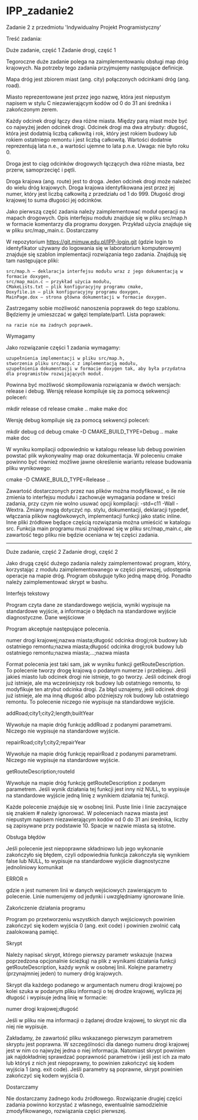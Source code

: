 # IPP_zadanie2
Zadanie 2 z przedmiotu 'Indywidualny Projekt Programistyczny'

Treść zadania:

Duże zadanie, część 1
Zadanie drogi, część 1

Tegoroczne duże zadanie polega na zaimplementowaniu obsługi map dróg krajowych. Na potrzeby tego zadania przyjmujemy następujące definicje.

Mapa dróg jest zbiorem miast (ang. city) połączonych odcinkami dróg (ang. road).

Miasto reprezentowane jest przez jego nazwę, która jest niepustym napisem w stylu C niezawierającym kodów od 0 do 31 ani średnika i zakończonym zerem.

Każdy odcinek drogi łączy dwa różne miasta. Między parą miast może być co najwyżej jeden odcinek drogi. Odcinek drogi ma dwa atrybuty: długość, która jest dodatnią liczbą całkowitą i rok, który jest rokiem budowy lub rokiem ostatniego remontu i jest liczbą całkowitą. Wartości dodatnie reprezentują lata n.e., a wartości ujemne to lata p.n.e. Uwaga: nie było roku 0.

Droga jest to ciąg odcinków drogowych łączących dwa różne miasta, bez przerw, samoprzecięć i pętli.

Droga krajowa (ang. route) jest to droga. Jeden odcinek drogi może należeć do wielu dróg krajowych. Droga krajowa identyfikowana jest przez jej numer, który jest liczbą całkowitą z przedziału od 1 do 999. Długość drogi krajowej to suma długości jej odcinków.

Jako pierwszą część zadania należy zaimplementować moduł operacji na mapach drogowych. Opis interfejsu modułu znajduje się w pliku src/map.h w formacie komentarzy dla programu doxygen. Przykład użycia znajduje się w pliku src/map_main.c.
Dostarczamy

W repozytorium https://git.mimuw.edu.pl/IPP-login.git (gdzie login to identyfikator używany do logowania się w laboratorium komputerowym) znajduje się szablon implementacji rozwiązania tego zadania. Znajdują się tam następujące pliki:

    src/map.h – deklaracja interfejsu modułu wraz z jego dokumentacją w formacie doxygen,
    src/map_main.c – przykład użycia modułu,
    CMakeLists.txt – plik konfiguracyjny programu cmake,
    Doxyfile.in – plik konfiguracyjny programu doxygen,
    MainPage.dox – strona główna dokumentacji w formacie doxygen.

Zastrzegamy sobie możliwość nanoszenia poprawek do tego szablonu. Będziemy je umieszczać w gałęzi template/part1. Lista poprawek:

    na razie nie ma żadnych poprawek.

Wymagamy

Jako rozwiązanie części 1 zadania wymagamy:

    uzupełnienia implementacji w pliku src/map.h,
    stworzenia pliku src/map.c z implementacją modułu,
    uzupełnienia dokumentacji w formacie doxygen tak, aby była przydatna dla programistów rozwijających moduł.

Powinna być możliwość skompilowania rozwiązania w dwóch wersjach: release i debug. Wersję release kompiluje się za pomocą sekwencji poleceń:

mkdir release
cd release
cmake ..
make
make doc

Wersję debug kompiluje się za pomocą sekwencji poleceń:

mkdir debug
cd debug
cmake -D CMAKE_BUILD_TYPE=Debug ..
make
make doc

W wyniku kompilacji odpowiednio w katalogu release lub debug powinien powstać plik wykonywalny map oraz dokumentacja. W poleceniu cmake powinno być również możliwe jawne określenie wariantu release budowania pliku wynikowego:

cmake -D CMAKE_BUILD_TYPE=Release ..

Zawartość dostarczonych przez nas plików można modyfikować, o ile nie zmienia to interfejsu modułu i zachowuje wymagania podane w treści zadania, przy czym nie wolno usuwać opcji kompilacji: -std=c11 -Wall -Wextra. Zmiany mogą dotyczyć np. stylu, dokumentacji, deklaracji typedef, włączania plików nagłówkowych, implementacji funkcji jako static inline. Inne pliki źródłowe będące częścią rozwiązania można umieścić w katalogu src. Funkcja main programu musi znajdować się w pliku src/map_main.c, ale zawartość tego pliku nie będzie oceniana w tej części zadania.

____

Duże zadanie, część 2
Zadanie drogi, część 2

Jako drugą część dużego zadania należy zaimplementować program, który, korzystając z modułu zaimplementowanego w części pierwszej, udostępnia operacje na mapie dróg. Program obsługuje tylko jedną mapę dróg. Ponadto należy zaimplementować skrypt w bashu.

Interfejs tekstowy

Program czyta dane ze standardowego wejścia, wyniki wypisuje na standardowe wyjście, a informacje o błędach na standardowe wyjście diagnostyczne.
Dane wejściowe

Program akceptuje następujące polecenia.

numer drogi krajowej;nazwa miasta;długość odcinka drogi;rok budowy lub ostatniego remontu;nazwa miasta;długość odcinka drogi;rok budowy lub ostatniego remontu;nazwa miasta;…;nazwa miasta

Format polecenia jest taki sam, jak w wyniku funkcji getRouteDescription. To polecenie tworzy drogę krajową o podanym numerze i przebiegu. Jeśli jakieś miasto lub odcinek drogi nie istnieje, to go tworzy. Jeśli odcinek drogi już istnieje, ale ma wcześniejszy rok budowy lub ostatniego remontu, to modyfikuje ten atrybut odcinka drogi. Za błąd uznajemy, jeśli odcinek drogi już istnieje, ale ma inną długość albo późniejszy rok budowy lub ostatniego remontu. To polecenie niczego nie wypisuje na standardowe wyjście.

addRoad;city1;city2;length;builtYear

Wywołuje na mapie dróg funkcję addRoad z podanymi parametrami. Niczego nie wypisuje na standardowe wyjście.

repairRoad;city1;city2;repairYear

Wywołuje na mapie dróg funkcję repairRoad z podanymi parametrami. Niczego nie wypisuje na standardowe wyjście.

getRouteDescription;routeId

Wywołuje na mapie dróg funkcję getRouteDescription z podanym parametrem. Jeśli wynik działania tej funkcji jest inny niż NULL, to wypisuje na standardowe wyjście jedną linię z wynikiem działania tej funkcji.

Każde polecenie znajduje się w osobnej linii. Puste linie i linie zaczynające się znakiem # należy ignorować. W poleceniach nazwa miasta jest niepustym napisem niezawierającym kodów od 0 do 31 ani średnika, liczby są zapisywane przy podstawie 10. Spacje w nazwie miasta są istotne.

Obsługa błędów

Jeśli polecenie jest niepoprawne składniowo lub jego wykonanie zakończyło się błędem, czyli odpowiednia funkcja zakończyła się wynikiem false lub NULL, to wypisuje na standardowe wyjście diagnostyczne jednoliniowy komunikat

ERROR n

gdzie n jest numerem linii w danych wejściowych zawierającym to polecenie. Linie numerujemy od jedynki i uwzględniamy ignorowane linie.

Zakończenie działania programu

Program po przetworzeniu wszystkich danych wejściowych powinien zakończyć się kodem wyjścia 0 (ang. exit code) i powinien zwolnić całą zaalokowaną pamięć.

Skrypt

Należy napisać skrypt, którego pierwszy parametr wskazuje (nazwa poprzedzona opcjonalnie ścieżką) na plik z wynikami działania funkcji getRouteDescription, każdy wynik w osobnej linii. Kolejne parametry (przynajmniej jeden) to numery dróg krajowych.

Skrypt dla każdego podanego w argumentach numeru drogi krajowej po kolei szuka w podanym pliku informacji o tej drodze krajowej, wylicza jej długość i wypisuje jedną linię w formacie:

numer drogi krajowej;długość

Jeśli w pliku nie ma informacji o żądanej drodze krajowej, to skrypt nic dla niej nie wypisuje.

Zakładamy, że zawartość pliku wskazanego pierwszym parametrem skryptu jest poprawna. W szczególności dla danego numeru drogi krajowej jest w nim co najwyżej jedna o niej informacja. Natomiast skrypt powinien jak najdokładniej sprawdzać poprawność parametrów i jeśli jest ich za mało lub któryś z nich jest niepoprawny, to powinien zakończyć się kodem wyjścia 1 (ang. exit code). Jeśli parametry są poprawne, skrypt powinien zakończyć się kodem wyjścia 0.

Dostarczamy

Nie dostarczamy żadnego kodu źródłowego. Rozwiązanie drugiej części zadania powinno korzystać z własnego, ewentualnie samodzielnie zmodyfikowanego, rozwiązania części pierwszej.

